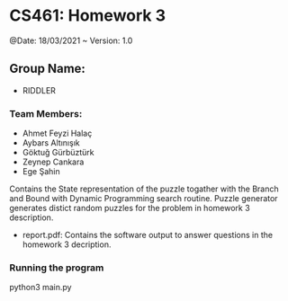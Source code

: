 
# CS461: Homework 3

@Date: 18/03/2021 ~ Version: 1.0

## Group Name:

* RIDDLER

### Team Members:

* Ahmet Feyzi Halaç
* Aybars Altınışık
* Göktuğ Gürbüztürk
* Zeynep Cankara
* Ege Şahin

Contains the State representation of the puzzle togather with the Branch and Bound with Dynamic Programming search routine.
Puzzle generator generates distict random puzzles for the problem in homework 3 description.

* report.pdf: Contains the software output to answer questions in the homework  3 decription.

### Running the program

python3 main.py